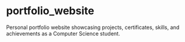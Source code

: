 # portfolio_website
Personal portfolio website showcasing projects, certificates, skills, and achievements as a Computer Science student.
